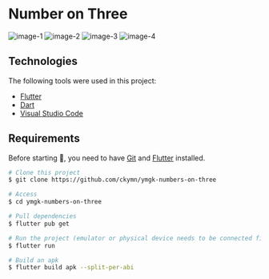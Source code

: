 # Number on Three


![image-1](https://github.com/ckymn/ymgk-numbers-on-three/blob/main/blob/main/image-1.png)
![image-2](https://github.com/ckymn/ymgk-numbers-on-three/blob/main/blob/main/image-2.png)
![image-3](https://github.com/ckymn/ymgk-numbers-on-three/blob/main/blob/main/image-3.png)
![image-4](https://github.com/ckymn/ymgk-numbers-on-three/blob/main/blob/main/image-4.png)

## Technologies

The following tools were used in this project:

- [Flutter](https://flutter.dev/)
- [Dart](https://dart.dev/)
- [Visual Studio Code](https://code.visualstudio.com)

## Requirements

Before starting :checkered_flag:, you need to have [Git](https://git-scm.com) and [Flutter](https://flutter.dev/) installed.

```bash
# Clone this project
$ git clone https://github.com/ckymn/ymgk-numbers-on-three

# Access
$ cd ymgk-numbers-on-three

# Pull dependencies
$ flutter pub get

# Run the project (emulator or physical device needs to be connected first)
$ flutter run

# Build an apk
$ flutter build apk --split-per-abi
```
